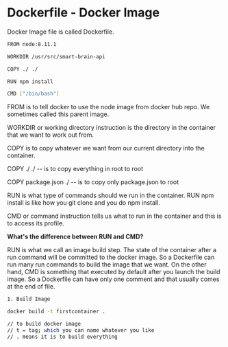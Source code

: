 # Dockerfile - Docker Image

Docker Image file is called Dockerfile.

```bash
FROM node:8.11.1

WORKDIR /usr/src/smart-brain-api

COPY ./ ./

RUN npm install

CMD ["/bin/bash"]
```



FROM is to tell docker to use the node image from docker hub repo. We sometimes called this parent image.

WORKDIR or working directory instruction is the directory in the container that we want to work out from.

COPY is to copy whatever we want from our current directory into the container.

COPY ./ ./ -- is to copy everything in root to root

COPY package.json ./ -- is to copy only package.json to root

RUN is what type of commands should we run in the container. RUN npm install is like how you git clone and you do npm install.

CMD or command instruction tells us what to run in the container and this is to access its profile.

**What's the difference between RUN and CMD?**

RUN is what we call an image build step. The state of the container after a run command will be committed to the docker image. So a Dockerfile can run many run commands to build the image that we want. On the other hand, CMD is something that executed by default after you launch the build image. So a Dockerfile can have only one comment and that usually comes at the end of file.

```bash
1. Build Image

docker build -t firstcontainer .

// to build docker image
// t = tag; which you can name whatever you like
// . means it is to build everything
```

